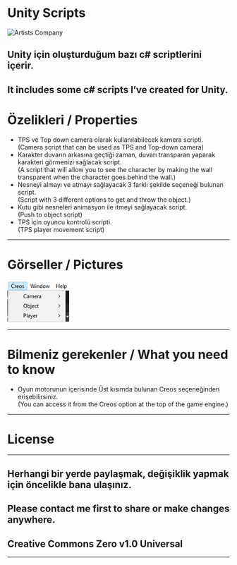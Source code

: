 <h1 class="code-line" data-line-start=0 data-line-end=1 ><a id="Unity_Scripts_0"></a>Unity Scripts</h1>
<p class="has-line-data" data-line-start="1" data-line-end="2"><img src="https://camo.githubusercontent.com/fb8749067e00ca2f8648c585f542f7a02e8b7e2dc047a5c97984f2c6709f403b/68747470733a2f2f706c61792d6c682e676f6f676c6575736572636f6e74656e742e636f6d2f34436878555f627a754a653869783749433766594f71357848337274446a444d466f6779344e7346366c386a4e4839515f47377a2d5155576f5a7457766b6c6979773d77323234372d68313236342d7277" alt="Artists Company" title="Artists Company"></p>
<h2 class="code-line" data-line-start=2 data-line-end=3 ><a id="Unity_iin_oluturduum_baz_c_scriptlerini_ierir_2"></a>Unity için oluşturduğum bazı c# scriptlerini içerir.</h2>
<h2 class="code-line" data-line-start=3 data-line-end=4 ><a id="It_includes_some_c_scripts_Ive_created_for_Unity_3"></a>It includes some c# scripts I’ve created for Unity.</h2>
<h1 class="code-line" data-line-start=5 data-line-end=6 ><a id="zelikleri__Properties_5"></a>Özelikleri / Properties</h1>
<ul>
<li class="has-line-data" data-line-start="7" data-line-end="9">TPS ve Top down camera olarak kullanılabilecek kamera scripti.<br>
(Camera script that can be used as TPS and Top-down camera)</li>
<li class="has-line-data" data-line-start="9" data-line-end="11">Karakter duvarın arkasına geçtiği zaman, duvarı transparan yaparak karakteri görmenizi sağlacak script.<br>
(A script that will allow you to see the character by making the wall transparent when the character goes behind the wall.)</li>
<li class="has-line-data" data-line-start="11" data-line-end="13">Nesneyi almayı ve atmayı sağlayacak 3 farklı şekilde seçeneği bulunan script.<br>
(Script with 3 different options to get and throw the object.)</li>
<li class="has-line-data" data-line-start="13" data-line-end="15">Kutu gibi nesneleri animasyon ile itmeyi sağlayacak script.<br>
(Push to object script)</li>
<li class="has-line-data" data-line-start="15" data-line-end="18">TPS için oyuncu kontrolü scripti.<br>
(TPS player movement script)</li>
</ul>
<hr>
<h1 class="code-line" data-line-start=20 data-line-end=21 ><a id="Grseller__Pictures_20"></a>Görseller / Pictures</h1>
<p class="has-line-data" data-line-start="21" data-line-end="22"><img src="https://raw.githubusercontent.com/creosB/Unity-Scripts/main/resim1.png?token=ADMMRQT55GXLV7FVICU5653BE2UTI" alt="c++" title="Unity Script"></p>
<hr>
<h1 class="code-line" data-line-start=23 data-line-end=24 ><a id="Bilmeniz_gerekenler__What_you_need_to_know_23"></a>Bilmeniz gerekenler / What you need to know</h1>
<ul>
<li class="has-line-data" data-line-start="24" data-line-end="26">Oyun motorunun içerisinde Üst kısımda bulunan Creos seçeneğinden erişebilirsiniz.<br>
(You can access it from the Creos option at the top of the game engine.)</li>
</ul>
<hr>
<h1 class="code-line" data-line-start=28 data-line-end=29 ><a id="License_28"></a>License</h1>
<hr>
<h2 class="code-line" data-line-start=30 data-line-end=31 ><a id="Herhangi_bir_yerde_paylamak_deiiklik_yapmak_iin_ncelikle_bana_ulanz_30"></a>Herhangi bir yerde paylaşmak, değişiklik yapmak için öncelikle bana ulaşınız.</h2>
<h2 class="code-line" data-line-start=31 data-line-end=32 ><a id="Please_contact_me_first_to_share_or_make_changes_anywhere_31"></a>Please contact me first to share or make changes anywhere.</h2>
<h2 class="code-line" data-line-start=32 data-line-end=33 ><a id="Creative_Commons_Zero_v10_Universal_32"></a>Creative Commons Zero v1.0 Universal</h2>
<hr>
